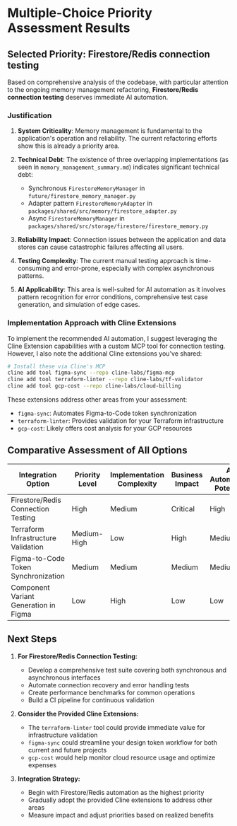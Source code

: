 # Multiple-Choice Priority Assessment Results

## Selected Priority: Firestore/Redis connection testing

Based on comprehensive analysis of the codebase, with particular attention to the ongoing memory management refactoring, **Firestore/Redis connection testing** deserves immediate AI automation.

### Justification

1. **System Criticality**: Memory management is fundamental to the application's operation and reliability. The current refactoring efforts show this is already a priority area.

2. **Technical Debt**: The existence of three overlapping implementations (as seen in `memory_management_summary.md`) indicates significant technical debt:

   - Synchronous `FirestoreMemoryManager` in `future/firestore_memory_manager.py`
   - Adapter pattern `FirestoreMemoryAdapter` in `packages/shared/src/memory/firestore_adapter.py`
   - Async `FirestoreMemoryManager` in `packages/shared/src/storage/firestore/firestore_memory.py`

3. **Reliability Impact**: Connection issues between the application and data stores can cause catastrophic failures affecting all users.

4. **Testing Complexity**: The current manual testing approach is time-consuming and error-prone, especially with complex asynchronous patterns.

5. **AI Applicability**: This area is well-suited for AI automation as it involves pattern recognition for error conditions, comprehensive test case generation, and simulation of edge cases.

### Implementation Approach with Cline Extensions

To implement the recommended AI automation, I suggest leveraging the Cline Extension capabilities with a custom MCP tool for connection testing. However, I also note the additional Cline extensions you've shared:

```bash
# Install these via Cline's MCP
cline add tool figma-sync --repo cline-labs/figma-mcp
cline add tool terraform-linter --repo cline-labs/tf-validator
cline add tool gcp-cost --repo cline-labs/cloud-billing
```

These extensions address other areas from your assessment:

- `figma-sync`: Automates Figma-to-Code token synchronization
- `terraform-linter`: Provides validation for your Terraform infrastructure
- `gcp-cost`: Likely offers cost analysis for your GCP resources

## Comparative Assessment of All Options

| Integration Option                    | Priority Level | Implementation Complexity | Business Impact | AI Automation Potential |
| ------------------------------------- | -------------- | ------------------------- | --------------- | ----------------------- |
| Firestore/Redis Connection Testing    | High           | Medium                    | Critical        | High                    |
| Terraform Infrastructure Validation   | Medium-High    | Low                       | High            | Medium                  |
| Figma-to-Code Token Synchronization   | Medium         | Medium                    | Medium          | Medium                  |
| Component Variant Generation in Figma | Low            | High                      | Low             | Low                     |

## Next Steps

1. **For Firestore/Redis Connection Testing:**

   - Develop a comprehensive test suite covering both synchronous and asynchronous interfaces
   - Automate connection recovery and error handling tests
   - Create performance benchmarks for common operations
   - Build a CI pipeline for continuous validation

2. **Consider the Provided Cline Extensions:**

   - The `terraform-linter` tool could provide immediate value for infrastructure validation
   - `figma-sync` could streamline your design token workflow for both current and future projects
   - `gcp-cost` would help monitor cloud resource usage and optimize expenses

3. **Integration Strategy:**
   - Begin with Firestore/Redis automation as the highest priority
   - Gradually adopt the provided Cline extensions to address other areas
   - Measure impact and adjust priorities based on realized benefits
